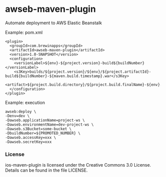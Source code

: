 # awseb-maven-plugin

Automate deployment to AWS Elastic Beanstalk

Example: pom.xml

    <plugin>
      <groupId>com.brewinapps</groupId>
      <artifactId>awseb-maven-plugin</artifactId>
      <version>1.0-SNAPSHOT</version>
      <configuration>
        <versionLabel>${env}-${project.version}-build${buildNumber}</versionLabel>
        <s3Key>builds/${project.version}/${env}/${project.artifactId}-build${buildNumber}-${maven.build.timestamp}.war</s3Key>
        <artifact>${project.build.directory}/${project.build.finalName}-${env}.war</artifact>
      </configuration>
    </plugin>

Example: execution

    awseb:deploy \
    -Denv=dev \
    -Dawseb.applicationName=project-ws \
    -Dawseb.environmentName=dev-project-ws \
    -Dawseb.s3Bucket=some-bucket \
    -DbuildNumber=${PROMOTED_NUMBER} \
    -Dawseb.accessKey=xxx \
    -Dawseb.secretKey=xxx

### License
ios-maven-plugin is licensed under the Creative Commons 3.0 License. Details can be found in the file LICENSE.
